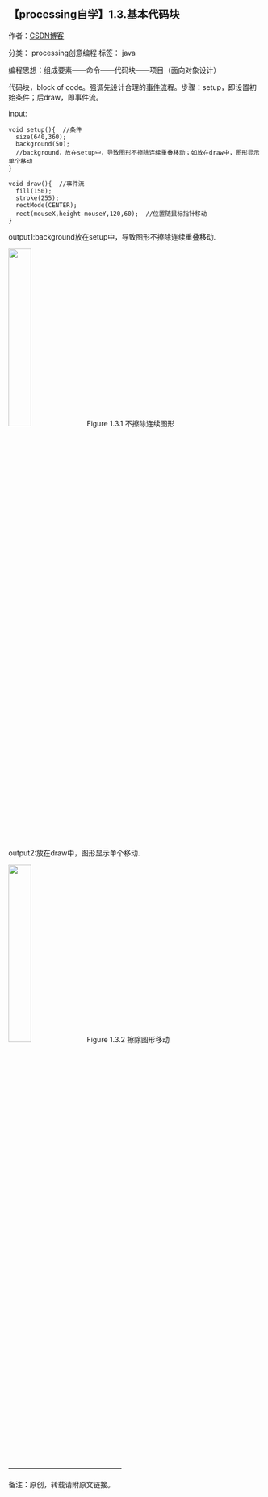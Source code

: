 ## 【processing自学】1.3.基本代码块

作者：[CSDN博客](https://blog.csdn.net/liaowang010)

分类： processing创意编程  标签： java

编程思想：组成要素——命令——代码块——项目（面向对象设计）

代码块，block of code。强调先设计合理的[事件流](https://so.csdn.net/so/search?q=事件流&spm=1001.2101.3001.7020)程。步骤：setup，即设置初始条件；后draw，即事件流。

 input:

```
void setup(){  //条件
  size(640,360);
  background(50);  
  //background，放在setup中，导致图形不擦除连续重叠移动；如放在draw中，图形显示单个移动
}
 
void draw(){  //事件流
  fill(150);
  stroke(255);
  rectMode(CENTER);
  rect(mouseX,height-mouseY,120,60);  //位置随鼠标指针移动
}
```

output1:background放在setup中，导致图形不擦除连续重叠移动.

<left>
<img src="https://img-blog.csdnimg.cn/b1d8a235ab784480980c81fd629e2833.png" width="30%" height="30%" />
Figure 1.3.1 不擦除连续图形
</left>

output2:放在draw中，图形显示单个移动.

<left>
<img src="https://img-blog.csdnimg.cn/ed0730974df441e28203051c3786ef34.png" width="30%" height="30%" />
Figure 1.3.2 擦除图形移动
</left>

————————————————

备注：原创，转载请附原文链接。
